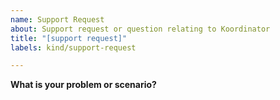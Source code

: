 ```yaml
---
name: Support Request
about: Support request or question relating to Koordinator
title: "[support request]"
labels: kind/support-request

---
```


<!-- Please only use this template for submitting support request -->

**What is your problem or scenario?**
